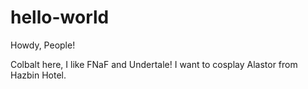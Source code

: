 # hello-world

Howdy, People!

Colbalt here, I like FNaF and Undertale!
I want to cosplay Alastor from Hazbin Hotel.
